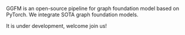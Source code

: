 GGFM is an open-source pipeline for graph foundation model based on PyTorch. We integrate SOTA graph foundation models.

It is under development, welcome join us!